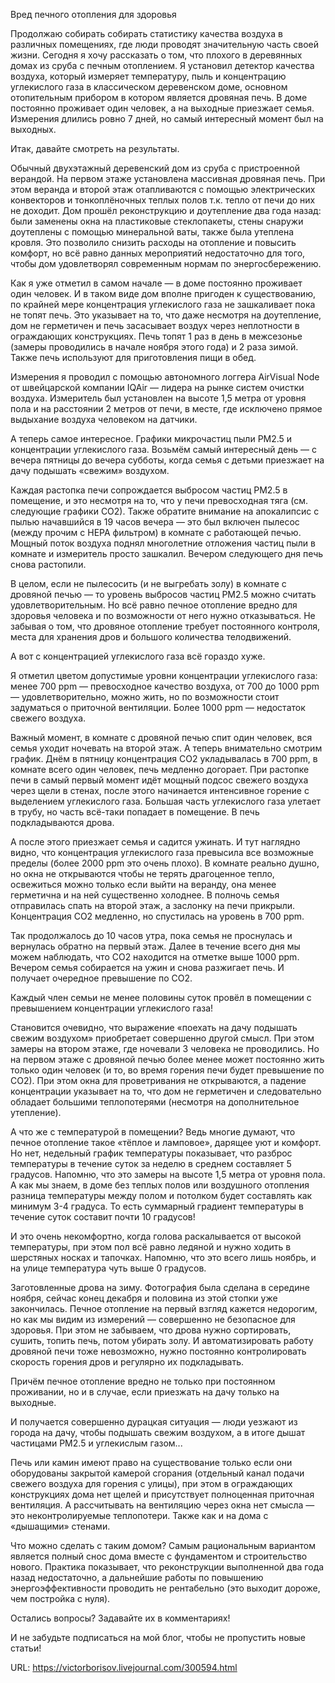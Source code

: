 
Вред печного отопления для здоровья

Продолжаю собирать собирать статистику качества воздуха в различных помещениях, где люди проводят значительную часть своей жизни. Сегодня я хочу рассказать о том, что плохого в деревянных домах из сруба с печным отоплением. Я установил детектор качества воздуха, который измеряет температуру, пыль и концентрацию углекислого газа в классическом деревенском доме, основном отопительным прибором в котором является дровяная печь. В доме постоянно проживает один человек, а на выходные приезжает семья. Измерения длились ровно 7 дней, но самый интересный момент был на выходных.

Итак, давайте смотреть на результаты.


Обычный двухэтажный деревенский дом из сруба с пристроенной верандой. На первом этаже установлена массивная дровяная печь. При этом веранда и второй этаж отапливаются с помощью электрических конвекторов и тонкоплёночных теплых полов т.к. тепло от печи до них не доходит. Дом прошёл реконструкцию и доутепление два года назад: были заменены окна на пластиковые стеклопакеты, стены снаружи доутеплены с помощью минеральной ваты, также была утеплена кровля. Это позволило снизить расходы на отопление и повысить комфорт, но всё равно данных мероприятий недостаточно для того, чтобы дом удовлетворял современным нормам по энергосбережению.


Как я уже отметил в самом начале — в доме постоянно проживает один человек. И в таком виде дом вполне пригоден к существованию, по крайней мере концентрация углекислого газа не зашкаливает пока не топят печь. Это указывает на то, что даже несмотря на доутепление, дом не герметичен и печь засасывает воздух через неплотности в ограждающих конструкциях. Печь топят 1 раз в день в межсезонье (замеры проводились в начале ноября этого года) и 2 раза зимой. Также печь используют для приготовления пищи в обед.


Измерения я проводил с помощью автономного логгера AirVisual Node от швейцарской компании IQAir — лидера на рынке систем очистки воздуха. Измеритель был установлен на высоте 1,5 метра от уровня пола и на расстоянии 2 метров от печи, в месте, где исключено прямое выдыхание воздуха человеком на датчики.

А теперь самое интересное. Графики микрочастиц пыли PM2.5 и концентрации углекислого газа. Возьмём самый интересный день — с вечера пятницы до вечера субботы, когда семья с детьми приезжает на дачу подышать «свежим» воздухом.

Каждая растопка печи сопрождается выбросом частиц PM2.5 в помещение, и это несмотря на то, что у печи превосходная тяга (см. следующие графики СО2). Также обратите внимание на апокалипсис с пылью начавшийся в 19 часов вечера — это был включен пылесос (между прочим с HEPA фильтром) в комнате с работающей печью. Мощный поток воздуха поднял многолетние отложения частиц пыли в комнате и измеритель просто зашкалил. Вечером следующего дня печь снова растопили.


В целом, если не пылесосить (и не выгребать золу) в комнате с дровяной печью — то уровень выбросов частиц PM2.5 можно считать удовлетворительным. Но всё равно печное отопление вредно для здоровья человека и по возможности от него нужно отказываться. Не забывая о том, что дровяное отопление требует постоянного контроля, места для хранения дров и большого количества телодвижений.

А вот с концентрацией углекислого газа всё гораздо хуже.


Я отметил цветом допустимые уровни концентрации углекислого газа: менее 700 ppm — превосходное качество воздуха, от 700 до 1000 ppm — удовлетворительно, можно жить, но по возможности стоит задуматься о приточной вентиляции. Более 1000 ppm — недостаток свежего воздуха.

Важный момент, в комнате с дровяной печью спит один человек, вся семья уходит ночевать на второй этаж. А теперь внимательно смотрим график. Днём в пятницу концентрация СО2 укладывалась в 700 ppm, в комнате всего один человек, печь медленно догорает. При растопке печи в самый первый момент идёт мощный подсос свежего воздуха через щели в стенах, после этого начинается интенсивное горение с выделением углекислого газа. Большая часть углекислого газа улетает в трубу, но часть всё-таки попадает в помещение. В печь подкладываются дрова.


А после этого приезжает семья и садится ужинать. И тут наглядно видно, что концентрация углекислого газа превысила все возможные пределы (более 2000 ppm это очень плохо). В комнате реально душно, но окна не открываются чтобы не терять драгоценное тепло, освежиться можно только если выйти на веранду, она менее герметична и на ней существенно холоднее. В полночь семья отправилась спать на второй этаж, а заслонку на печи прикрыли. Концентрация СО2 медленно, но спустилась на уровень в 700 ppm.

Так продолжалось до 10 часов утра, пока семья не проснулась и вернулась обратно на первый этаж. Далее в течение всего дня мы можем наблюдать, что СО2 находится на отметке выше 1000 ppm. Вечером семья собирается на ужин и снова разжигает печь. И получает очередное превышение по СО2.

Каждый член семьи не менее половины суток провёл в помещении с превышением концентрации углекислого газа!

Становится очевидно, что выражение «поехать на дачу подышать свежим воздухом» приобретает совершенно другой смысл. При этом замеры на втором этаже, где ночевали 3 человека не проводились. Но на первом этаже с дровяной печью более менее может постоянно жить только один человек (и то, во время горения печи будет превышение по СО2). При этом окна для проветривания не открываются, а падение концентрации указывает на то, что дом не герметичен и следовательно обладает большими теплопотерями (несмотря на дополнительное утепление).


А что же с температурой в помещении? Ведь многие думают, что печное отопление такое «тёплое и ламповое», дарящее уют и комфорт. Но нет, недельный график температуры показывает, что разброс температуры в течение суток за неделю в среднем составляет 5 градусов. Напомню, что это замеры на высоте 1,5 метра от уровня пола. А как мы знаем, в доме без теплых полов или воздушного отопления разница температуры между полом и потолком будет составлять как минимум 3-4 градуса. То есть суммарный градиент температуры в течение суток составит почти 10 градусов!


И это очень некомфортно, когда голова раскалывается от высокой температуры, при этом пол всё равно ледяной и нужно ходить в шерстяных носках и тапочках. Напомню, что это всего лишь ноябрь, и на улице температура чуть выше 0 градусов.

Заготовленные дрова на зиму. Фотография была сделана в середине ноября, сейчас конец декабря и половина из этой стопки уже закончилась. Печное отопление на первый взгляд кажется недорогим, но как мы видим из измерений — совершенно не безопасное для здоровья. При этом не забываем, что дрова нужно сортировать, сушить, топить печь, потом убирать золу. И автоматизировать работу дровяной печи тоже невозможно, нужно постоянно контролировать скорость горения дров и регулярно их подкладывать.


Причём печное отопление вредно не только при постоянном проживании, но и в случае, если приезжать на дачу только на выходные.

И получается совершенно дурацкая ситуация — люди уезжают из города на дачу, чтобы подышать свежим воздухом, а в итоге дышат частицами PM2.5 и углекислым газом...

Печь или камин имеют право на существование только если они оборудованы закрытой камерой сгорания (отдельный канал подачи свежего воздуха для горения с улицы), при этом в ограждающих конструкциях дома нет щелей и присутствует полноценная приточная вентиляция. А рассчитывать на вентиляцию через окна нет смысла — это неконтролируемые теплопотери. Также как и на дома с «дышащими» стенами.

Что можно сделать с таким домом? Самым рациональным вариантом является полный снос дома вместе с фундаментом и строительство нового. Практика показывает, что реконструкции выполненной два года назад недостаточно, а дальнейшие работы по повышению энергоэффективности проводить не рентабельно (это выходит дороже, чем постройка с нуля).



Остались вопросы? Задавайте их в комментариях!

И не забудьте подписаться на мой блог, чтобы не пропустить новые статьи!

URL: https://victorborisov.livejournal.com/300594.html
